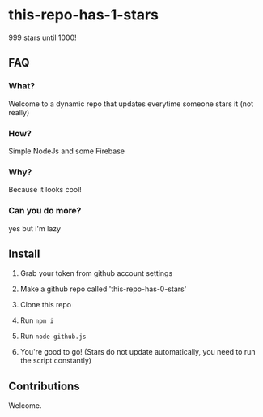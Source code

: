 # this-repo-has-1-stars

999 stars until 1000!

## FAQ

### What?

Welcome to a dynamic repo that updates everytime someone stars it (not really)

### How?

Simple NodeJs and some Firebase

### Why?

Because it looks cool!

### Can you do more?

yes but i'm lazy

## Install

1. Grab your token from github account settings

2. Make a github repo called 'this-repo-has-0-stars'

3. Clone this repo

4. Run `npm i`

5. Run `node github.js`

6. You're good to go! (Stars do not update automatically, you need to run the script constantly)

## Contributions

Welcome.